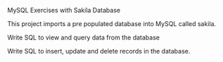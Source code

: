 MySQL Exercises with Sakila Database

This project imports a pre populated database into MySQL called sakila.  

Write SQL to view and query data from the database

Write SQL to insert, update and delete records in the database.